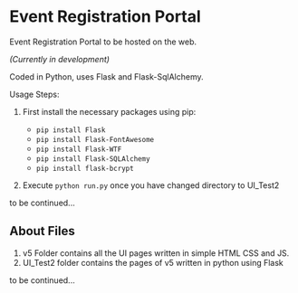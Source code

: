# Event Registration Portal
Event Registration Portal to be hosted on the web.

*(Currently in development)*

Coded in Python, uses Flask and Flask-SqlAlchemy.

Usage Steps:
1. First install the necessary packages using pip: 
   - `pip install Flask`
   - `pip install Flask-FontAwesome`
   - `pip install Flask-WTF`
   - `pip install Flask-SQLAlchemy`
   - `pip install flask-bcrypt`

2. Execute `python run.py` once you have changed directory to UI_Test2

to be continued...

## About Files

1. v5 Folder contains all the UI pages written in simple HTML CSS and JS.
2. UI_Test2 folder contains the pages of v5 written in python using Flask

to be continued...
